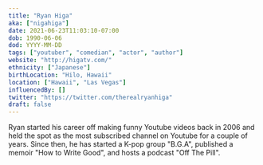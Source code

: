 ```yaml
---
title: "Ryan Higa"
aka: ["nigahiga"]
date: 2021-06-23T11:03:10-07:00
dob: 1990-06-06
dod: YYYY-MM-DD
tags: ["youtuber", "comedian", "actor", "author"]
website: "http://higatv.com/"
ethnicity: ["Japanese"]
birthLocation: "Hilo, Hawaii"
location: ["Hawaii", "Las Vegas"]
influencedBy: []
twitter: "https://twitter.com/therealryanhiga"
draft: false
---
```


Ryan started his career off making funny Youtube videos back in 2006 and held the spot as the most subscribed channel on Youtube for a couple of years. Since then, he has started a K-pop group "B.G.A", published a memoir "How to Write Good", and hosts a podcast "Off The Pill".
